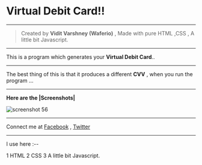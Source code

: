 # Virtual Debit Card!!

***

> Created by **Vidit Varshney (Waferio)**  , Made with pure HTML  ,CSS , A little bit Javascript.

***

This is a program which generates your **Virtual Debit Card**..


***
 
The best thing of this is that it produces a different **CVV** , when you run the program ...

***

**Here are the |Screenshots|**


![screenshot 56](https://user-images.githubusercontent.com/34159717/44857574-b9100080-ac8d-11e8-9b91-ea2802f30113.png)




***

Connect me at [Facebook](www.facebook.com/viditvarshney222/) , [Twitter](https://twitter.com/varshney_vidit)


***

I use here  :--

1 HTML
2 CSS
3 A little bit Javascript.




